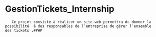 # GestionTickets_Internship
       Ce projet consiste à réaliser un site web permettra de donner la possibilité  à des responsables de l’entreprise de gérer l’ensemble des tickets .#PHP
